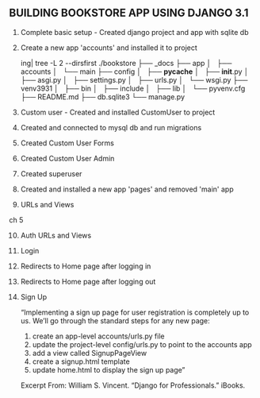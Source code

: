 ## BUILDING BOOKSTORE APP USING DJANGO 3.1

1. Complete basic setup - Created django project and app with sqlite db

2. Create a new app 'accounts' and installed it to project

	ing| tree -L 2 --dirsfirst
	./bookstore
	├── _docs
	├── app
	│   ├── accounts
	│   └── main
	├── config
	│   ├── __pycache__
	│   ├── __init__.py
	│   ├── asgi.py
	│   ├── settings.py
	│   ├── urls.py
	│   └── wsgi.py
	├── venv3931
	│   ├── bin
	│   ├── include
	│   ├── lib
	│   └── pyvenv.cfg
	├── README.md
	├── db.sqlite3
	└── manage.py

3. Custom user - Created and installed CustomUser to project

4. Created and connected to mysql db and run migrations

5. Created Custom User Forms

6. Created Custom User Admin

7. Created superuser

8. Created and installed a new app 'pages' and removed 'main' app

9. URLs and Views

ch 5

10. Auth URLs and Views

11. Login

12. Redirects to Home page after logging in

13. Redirects to Home page after logging out

14. Sign Up

	“Implementing a sign up page for user registration is completely up to us. We’ll go through the standard steps for any new page:

	1. create an app-level accounts/urls.py file
	2. update the project-level config/urls.py to point to the accounts app
	3. add a view called SignupPageView
	4. create a signup.html template
	5. update home.html to display the sign up page”

	Excerpt From: William S. Vincent. “Django for Professionals.” iBooks. 


